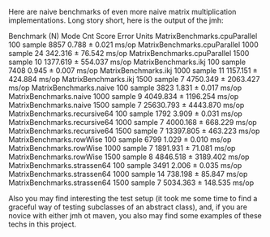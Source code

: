 Here are naive benchmarks of even more naive matrix multiplication implementations. Long story short, here is the output of the jmh:

Benchmark                      (N)    Mode   Cnt      Score      Error  Units
MatrixBenchmarks.cpuParallel   100  sample  8857      0.788 ±    0.021  ms/op
MatrixBenchmarks.cpuParallel  1000  sample    24    342.316 ±   76.542  ms/op
MatrixBenchmarks.cpuParallel  1500  sample    10   1377.619 ±  554.037  ms/op
MatrixBenchmarks.ikj           100  sample  7408      0.945 ±    0.007  ms/op
MatrixBenchmarks.ikj          1000  sample    11   1157.151 ±  424.884  ms/op
MatrixBenchmarks.ikj          1500  sample     7   4750.349 ± 2063.427  ms/op
MatrixBenchmarks.naive         100  sample  3823      1.831 ±    0.017  ms/op
MatrixBenchmarks.naive        1000  sample     9   4049.834 ± 1196.254  ms/op
MatrixBenchmarks.naive        1500  sample     7  25630.793 ± 4443.870  ms/op
MatrixBenchmarks.recursive64   100  sample  1792      3.909 ±    0.031  ms/op
MatrixBenchmarks.recursive64  1000  sample     7   4000.168 ±  668.229  ms/op
MatrixBenchmarks.recursive64  1500  sample     7  13397.805 ±  463.223  ms/op
MatrixBenchmarks.rowWise       100  sample  6799      1.029 ±    0.010  ms/op
MatrixBenchmarks.rowWise      1000  sample     7   1891.931 ±   71.081  ms/op
MatrixBenchmarks.rowWise      1500  sample     8   4846.518 ± 3189.402  ms/op
MatrixBenchmarks.strassen64    100  sample  3491      2.006 ±    0.035  ms/op
MatrixBenchmarks.strassen64   1000  sample    14    738.198 ±   85.847  ms/op
MatrixBenchmarks.strassen64   1500  sample     7   5034.363 ±  148.535  ms/op

Also you may find interesting the test setup (it took me some time to find a graceful way of testing subclasses of an abstract class), and, if you are novice with either jmh ot maven, you also may find some examples of these techs in this project.
